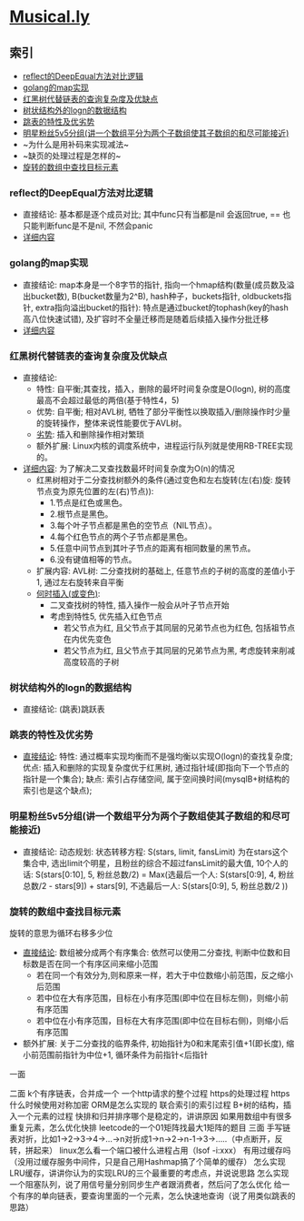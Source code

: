 # [Musical.ly](https://www.nowcoder.com/discuss/79787?type=2&order=1&pos=5&page=1)

## 索引
- [reflect的DeepEqual方法对比逻辑](#reflect的DeepEqual方法对比逻辑)
- [golang的map实现](#golang的map实现)
- [红黑树代替链表的查询复杂度及优缺点](#红黑树代替链表的查询复杂度及优缺点)
- [树状结构外的logn的数据结构](#树状结构外的logn的数据结构)
- [跳表的特性及优劣势](#跳表的特性及优劣势)
- [明星粉丝5v5分组(讲一个数组平分为两个子数组使其子数组的和尽可能接近)](#明星粉丝5v5分组讲一个数组平分为两个子数组使其子数组的和尽可能接近)
- ~为什么是用补码来实现减法~
- ~缺页的处理过程是怎样的~
- [旋转的数组中查找目标元素](#旋转的数组中查找目标元素)

### reflect的DeepEqual方法对比逻辑
- 直接结论: 基本都是逐个成员对比; 其中func只有当都是nil 会返回true, == 也只能判断func是不是nil, 不然会panic
- [详细内容](https://golang.org/src/reflect/deepequal.go)

### golang的map实现
- 直接结论: map本身是一个8字节的指针, 指向一个hmap结构(数量(成员数及溢出bucket数), B(bucket数量为2^B), hash种子，buckets指针, oldbuckets指针, extra指向溢出bucket的指针): 特点是通过bucket的tophash(key的hash高八位快速试错), 及扩容时不全量迁移而是随着后续插入操作分批迁移
- [详细内容](/golang/basic/map.go)

### 红黑树代替链表的查询复杂度及优缺点
- 直接结论:
  - 特性: 自平衡;其查找，插入，删除的最坏时间复杂度是O(logn), 树的高度最高不会超过最低的两倍(基于特性4，5)
  - 优势: 自平衡; 相对AVL树, 牺牲了部分平衡性以换取插入/删除操作时少量的旋转操作，整体来说性能要优于AVL树。
  - [劣势](https://www.zhihu.com/question/27840936): 插入和删除操作相对繁琐
  - 额外扩展: Linux内核的调度系统中，进程运行队列就是使用RB-TREE实现的。
- [详细内容](https://juejin.im/post/5a27c6946fb9a04509096248): 为了解决二叉查找数最坏时间复杂度为O(n)的情况
  - 红黑树相对于二分查找树额外的条件(通过变色和左右旋转(左(右)旋: 旋转节点变为原先位置的左(右)节点)):
    - 1.节点是红色或黑色。
    - 2.根节点是黑色。
    - 3.每个叶子节点都是黑色的空节点（NIL节点）。
    - 4.每个红色节点的两个子节点都是黑色。
    - 5.任意中间节点到其叶子节点的距离有相同数量的黑节点。
    - 6.没有键值相等的节点。
  - 扩展内容: AVL树: 二分查找树的基础上, 任意节点的子树的高度的差值小于1, 通过左右旋转来自平衡
  - [何时插入(或变色)](https://www.cnblogs.com/wcd144140/p/5594746.html):
    - 二叉查找树的特性, 插入操作一般会从叶子节点开始
    - 考虑到特性5, 优先插入红色节点
      - 若父节点为红, 且父节点于其同层的兄弟节点也为红色, 包括祖节点在内优先变色
      - 若父节点为红, 且父节点于其同层的兄弟节点为黑, 考虑旋转来削减高度较高的子树

### 树状结构外的logn的数据结构
- 直接结论: (跳表)跳跃表

### 跳表的特性及优劣势
- [直接结论](https://blog.csdn.net/moakun/article/details/79928023): 特性: 通过概率实现均衡而不是强均衡以实现O(logn)的查找复杂度; 优点: 插入和删除的实现复杂度优于红黑树, 通过指针域(即指向下一个节点的指针是一个集合); 缺点: 索引占存储空间, 属于空间换时间(mysqlB+树结构的索引也是这个缺点);

### 明星粉丝5v5分组(讲一个数组平分为两个子数组使其子数组的和尽可能接近)
- 直接结论: 动态规划: 状态转移方程: S(stars, limit, fansLimit) 为在stars这个集合中, 选出limit个明星，且粉丝的综合不超过fansLimit的最大值, 10个人的话: S(stars[0:10], 5, 粉丝总数/2) = Max(选最后一个人: S(stars[0:9], 4, 粉丝总数/2 - stars[9]) + stars[9], 不选最后一人: S(stars[0:9], 5, 粉丝总数/2 ))

### 旋转的数组中查找目标元素
旋转的意思为循环右移多少位
- [直接结论](https://leetcode.com/submissions/detail/166451714/): 数组被分成两个有序集合: 依然可以使用二分查找, 判断中位数和目标数是否在同一个有序区间来缩小范围
  - 若在同一个有效分为,则和原来一样，若大于中位数缩小前范围，反之缩小后范围
  - 若中位在大有序范围，目标在小有序范围(即中位在目标左侧)，则缩小前有序范围
  - 若中位在小有序范围，目标在大有序范围(即中位在目标右侧)，则缩小后有序范围
- 额外扩展: 关于二分查找的临界条件, 初始指针为0和末尾索引值+1(即长度), 缩小前范围前指针为中位+1, 循环条件为前指针<后指针

一面

二面
k个有序链表，合并成一个
一个http请求的整个过程
https的处理过程
https什么时候使用对称加密
ORM是怎么实现的
联合索引的索引过程
B+树的结构，插入一个元素的过程
快排和归并排序哪个是稳定的，讲讲原因
如果用数组中有很多重复元素，怎么优化快排
leetcode的一个01矩阵找最大1矩阵的题目
三面
手写链表对折，比如1->2->3->4->…->n对折成1->n->2->n-1->3->…..（中点断开，反转，拼起来）
linux怎么看一个端口被什么进程占用（lsof -i:xxx）
有用过缓存吗（没用过缓存服务中间件，只是自己用Hashmap搞了个简单的缓存）
怎么实现LRU缓存，讲讲你认为的实现LRU的三个最重要的考虑点，并说说思路
怎么实现一个阻塞队列，说了用信号量分别同步生产者跟消费者，然后问了怎么优化
给一个有序的单向链表，要查询里面的一个元素，怎么快速地查询（说了用类似跳表的思路）
